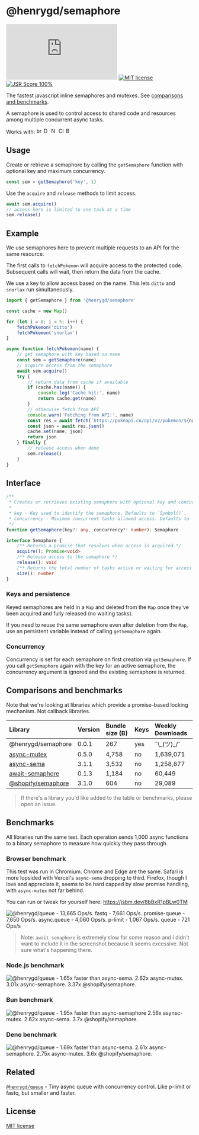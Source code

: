 [size-image]: https://img.shields.io/github/size/henrygd/semaphore/dist/index.min.js?style=flat
[license-image]: https://img.shields.io/github/license/henrygd/semaphore?style=flat&color=%2349ac0c
[license-url]: /LICENSE

# @henrygd/semaphore

[![File Size][size-image]](https://github.com/henrygd/semaphore/blob/main/dist/index.min.js) [![MIT license][license-image]][license-url] [![JSR Score 100%](https://jsr.io/badges/@henrygd/semaphore/score?v1)](https://jsr.io/@henrygd/semaphore)

The fastest javascript inline semaphores and mutexes. See [comparisons and benchmarks](#comparisons-and-benchmarks).

A semaphore is used to control access to shared code and resources among multiple concurrent async tasks.

Works with: <img alt="browsers" title="This package works with browsers." height="16px" src="https://jsr.io/logos/browsers.svg" /> <img alt="Deno" title="This package works with Deno." height="16px" src="https://jsr.io/logos/deno.svg" /> <img alt="Node.js" title="This package works with Node.js" height="16px" src="https://jsr.io/logos/node.svg" /> <img alt="Cloudflare Workers" title="This package works with Cloudflare Workers." height="16px" src="https://jsr.io/logos/cloudflare-workers.svg" /> <img alt="Bun" title="This package works with Bun." height="16px" src="https://jsr.io/logos/bun.svg" />

## Usage

Create or retrieve a semaphore by calling the `getSemaphore` function with optional key and maximum concurrency.

```js
const sem = getSemaphore('key', 1)
```

Use the `acquire` and `release` methods to limit access.

```js
await sem.acquire()
// access here is limited to one task at a time
sem.release()
```

## Example

We use semaphores here to prevent multiple requests to an API for the same resource.

The first calls to `fetchPokemon` will acquire access to the protected code. Subsequent calls will wait, then return the data from the cache.

We use a key to allow access based on the name. This lets `ditto` and `snorlax` run simultaneously.

<!-- prettier-ignore -->
```js
import { getSemaphore } from '@henrygd/semaphore'

const cache = new Map()

for (let i = 0; i < 5; i++) {
    fetchPokemon('ditto')
    fetchPokemon('snorlax')
}

async function fetchPokemon(name) {
    // get semaphore with key based on name
    const sem = getSemaphore(name)
    // acquire access from the semaphore
    await sem.acquire()
    try {
        // return data from cache if available
        if (cache.has(name)) {
            console.log('Cache hit:', name)
            return cache.get(name)
        }
        // otherwise fetch from API
        console.warn('Fetching from API:', name)
        const res = await fetch(`https://pokeapi.co/api/v2/pokemon/${name}`)
        const json = await res.json()
        cache.set(name, json)
        return json
    } finally {
        // release access when done
        sem.release()
    }
}
```

## Interface

<!-- prettier-ignore -->
```ts
/**
 * Creates or retrieves existing semaphore with optional key and concurrency level.
 *
 * key - Key used to identify the semaphore. Defaults to `Symbol()`.
 * concurrency - Maximum concurrent tasks allowed access. Defaults to `1`.
 */
function getSemaphore(key?: any, concurrency?: number): Semaphore

interface Semaphore {
    /** Returns a promise that resolves when access is acquired */
    acquire(): Promise<void>
    /** Release access to the semaphore */
    release(): void
    /** Returns the total number of tasks active or waiting for access */
    size(): number
}
```

### Keys and persistence

Keyed semaphores are held in a `Map` and deleted from the `Map` once they've been acquired and fully released (no waiting tasks).

If you need to reuse the same semaphore even after deletion from the `Map`, use an persistent variable instead of calling `getSemaphore` again.

### Concurrency

Concurrency is set for each semaphore on first creation via `getSemaphore`. If you call `getSemaphore` again with the key for an active semaphore, the concurrency argument is ignored and the existing semaphore is returned.

## Comparisons and benchmarks

Note that we're looking at libraries which provide a promise-based locking mechanism. Not callback libraries.

| Library                                                                | Version | Bundle size (B) | Keys | Weekly Downloads |
| :--------------------------------------------------------------------- | :------ | :-------------- | :--- | :--------------- |
| @henrygd/semaphore                                                     | 0.0.1   | 267             | yes  | ¯\\\_(ツ)\_/¯    |
| [async-mutex](https://www.npmjs.com/package/async-mutex)               | 0.5.0   | 4,758           | no   | 1,639,071        |
| [async-sema](https://www.npmjs.com/package/async-sema)                 | 3.1.1   | 3,532           | no   | 1,258,877        |
| [await-semaphore](https://www.npmjs.com/package/await-semaphore)       | 0.1.3   | 1,184           | no   | 60,449           |
| [@shopify/semaphore](https://www.npmjs.com/package/@shopify/semaphore) | 3.1.0   | 604             | no   | 29,089           |

> If there's a library you'd like added to the table or benchmarks, please open an issue.

## Benchmarks

All libraries run the same test. Each operation sends 1,000 async functions to a binary semaphore to measure how quickly they pass through.

### Browser benchmark

This test was run in Chromium. Chrome and Edge are the same. Safari is more lopsided with Vercel's `async-sema` dropping to third. Firefox, though I love and appreciate it, seems to be hard capped by slow promise handling, with `async-mutex` not far behind.

You can run or tweak for yourself here: https://jsbm.dev/8bBxR1pBLw0TM

![@henrygd/queue - 13,665 Ops/s. fastq - 7,661 Ops/s. promise-queue - 7,650 Ops/s. async.queue - 4,060 Ops/s. p-limit - 1,067 Ops/s. queue - 721 Ops/s](https://henrygd-assets.b-cdn.net/semaphore/browser.png)

> Note: `await-semaphore` is extremely slow for some reason and I didn't want to include it in the screenshot because it seems excessive. Not sure what's happening there.

### Node.js benchmark

![@henrygd/queue - 1.65x faster than async-sema. 2.62x async-mutex. 3.01x async-semaphore. 3.37x @shopify/semaphore.](https://henrygd-assets.b-cdn.net/semaphore/node-bench.png)

### Bun benchmark

![@henrygd/queue - 1.95x faster than async-semaphore 2.56x asynsc-mutex. 2.62x async-sema. 3.7x @shopify/semaphore.](https://henrygd-assets.b-cdn.net/semaphore/bun.png)

### Deno benchmark

![@henrygd/queue - 1.69x faster than async-sema. 2.61x async-semaphore. 2.75x async-mutex. 3.6x @shopify/semaphore.](https://henrygd-assets.b-cdn.net/semaphore/deno.png)

## Related

[`@henrygd/queue`](https://github.com/henrygd/queue) - Tiny async queue with concurrency control. Like p-limit or fastq, but smaller and faster.

## License

[MIT license](/LICENSE)
